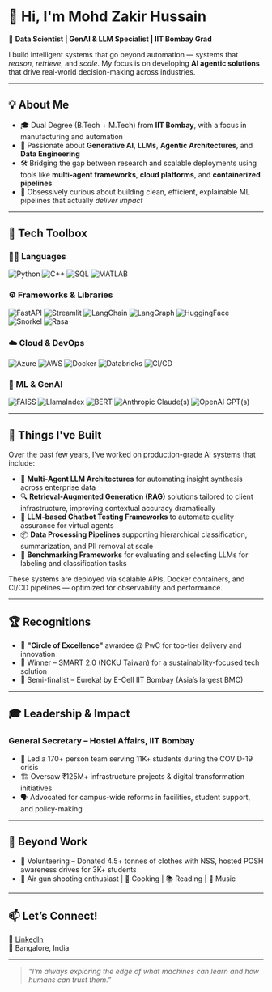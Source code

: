 # 👋 Hi, I'm Mohd Zakir Hussain

🚀 **Data Scientist | GenAI & LLM Specialist | IIT Bombay Grad**

I build intelligent systems that go beyond automation — systems that *reason*, *retrieve*, and *scale*. My focus is on developing **AI agentic solutions** that drive real-world decision-making across industries.

---

## 💡 About Me

- 🎓 Dual Degree (B.Tech + M.Tech) from **IIT Bombay**, with a focus in manufacturing and automation
- 🧠 Passionate about **Generative AI**, **LLMs**, **Agentic Architectures**, and **Data Engineering**
- 🛠️ Bridging the gap between research and scalable deployments using tools like **multi-agent frameworks**, **cloud platforms**, and **containerized pipelines**
- 🧩 Obsessively curious about building clean, efficient, explainable ML pipelines that actually *deliver impact*

---
## 🚀 Tech Toolbox

### 🧑‍💻 Languages
![Python](https://img.shields.io/badge/-Python-3776AB?style=for-the-badge&logo=python&logoColor=white)
![C++](https://img.shields.io/badge/-C++-00599C?style=for-the-badge&logo=c%2B%2B&logoColor=white)
![SQL](https://img.shields.io/badge/-SQL-4479A1?style=for-the-badge&logo=mysql&logoColor=white)
![MATLAB](https://img.shields.io/badge/-MATLAB-orange?style=for-the-badge&logo=mathworks&logoColor=white)

### ⚙️ Frameworks & Libraries
![FastAPI](https://img.shields.io/badge/-FastAPI-009688?style=for-the-badge&logo=fastapi&logoColor=white)
![Streamlit](https://img.shields.io/badge/-Streamlit-FF4B4B?style=for-the-badge&logo=streamlit&logoColor=white)
![LangChain](https://img.shields.io/badge/-LangChain-0A0A0A?style=for-the-badge&logoColor=white)
![LangGraph](https://img.shields.io/badge/-LangGraph-7B16FF?style=for-the-badge&logoColor=white)
![HuggingFace](https://img.shields.io/badge/-HuggingFace-FFD21F?style=for-the-badge&logo=huggingface&logoColor=black)
![Snorkel](https://img.shields.io/badge/-Snorkel-5C2D91?style=for-the-badge&logoColor=white)
![Rasa](https://img.shields.io/badge/-Rasa-5D3FD3?style=for-the-badge&logoColor=white)

### ☁️ Cloud & DevOps
![Azure](https://img.shields.io/badge/-Azure-0078D4?style=for-the-badge&logo=microsoftazure&logoColor=white)
![AWS](https://img.shields.io/badge/-AWS-FF9900?style=for-the-badge&logo=amazonaws&logoColor=white)
![Docker](https://img.shields.io/badge/-Docker-2496ED?style=for-the-badge&logo=docker&logoColor=white)
![Databricks](https://img.shields.io/badge/-Databricks-E8721D?style=for-the-badge&logo=databricks&logoColor=white)
![CI/CD](https://img.shields.io/badge/-CI%2FCD-2C2E3E?style=for-the-badge&logo=githubactions&logoColor=white)

### 🤖 ML & GenAI
![FAISS](https://img.shields.io/badge/-FAISS-003366?style=for-the-badge&logoColor=white)
![LlamaIndex](https://img.shields.io/badge/-LlamaIndex-1F2023?style=for-the-badge&logoColor=white)
![BERT](https://img.shields.io/badge/-BERT-4285F4?style=for-the-badge&logo=google&logoColor=white)
![Anthropic Claude(s)](https://img.shields.io/badge/-Claude-000000?style=for-the-badge&logoColor=white)
![OpenAI GPT(s)](https://img.shields.io/badge/-GPT--4-8A2BE2?style=for-the-badge&logo=openai&logoColor=white)

---

## 🧠 Things I've Built

Over the past few years, I’ve worked on production-grade AI systems that include:

- 🧠 **Multi-Agent LLM Architectures** for automating insight synthesis across enterprise data
- 🔍 **Retrieval-Augmented Generation (RAG)** solutions tailored to client infrastructure, improving contextual accuracy dramatically
- 🤖 **LLM-based Chatbot Testing Frameworks** to automate quality assurance for virtual agents
- 📦 **Data Processing Pipelines** supporting hierarchical classification, summarization, and PII removal at scale
- 🧪 **Benchmarking Frameworks** for evaluating and selecting LLMs for labeling and classification tasks

These systems are deployed via scalable APIs, Docker containers, and CI/CD pipelines — optimized for observability and performance.

---

## 🏆 Recognitions

- 🏅 **"Circle of Excellence"** awardee @ PwC for top-tier delivery and innovation
- 🥇 Winner – SMART 2.0 (NCKU Taiwan) for a sustainability-focused tech solution
- 🎯 Semi-finalist – Eureka! by E-Cell IIT Bombay (Asia’s largest BMC)

---

## 🎓 Leadership & Impact

### General Secretary – Hostel Affairs, IIT Bombay
- 🧭 Led a 170+ person team serving 11K+ students during the COVID-19 crisis
- 🏗️ Oversaw ₹125M+ infrastructure projects & digital transformation initiatives
- 🗣️ Advocated for campus-wide reforms in facilities, student support, and policy-making

---

## 🌱 Beyond Work

- 🤝 Volunteering – Donated 4.5+ tonnes of clothes with NSS, hosted POSH awareness drives for 3K+ students
- 🔫 Air gun shooting enthusiast | 🍳 Cooking | 📚 Reading | 🎵 Music

---

## 📫 Let’s Connect!

🔗 [LinkedIn](https://linkedin.com/in/mohd-zakir-hussain)  
📍 Bangalore, India

---

> _“I’m always exploring the edge of what machines can learn and how humans can trust them.”_

